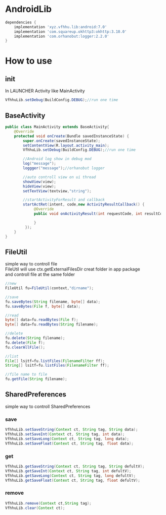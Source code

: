 # AndroidLib

```gradle
dependencies {
	implementation 'xyz.vfhhu.lib:android:7.0'
	implementation 'com.squareup.okhttp3:okhttp:3.10.0'
	implementation 'com.orhanobut:logger:2.2.0'
}
```
# How to use
## init
In LAUNCHER Activity like MainActivity
```java
VfhhuLib.setDebug(BuildConfig.DEBUG);//run one time
```
## BaseActivity
```java
public class MainActivity extends BaseActivity{
	@Override
	protected void onCreate(Bundle savedInstanceState) {
		super.onCreate(savedInstanceState);
		setContentView(R.layout.activity_main);
		VfhhuLib.setDebug(BuildConfig.DEBUG);//run one time

        //Android log show in debug mod
        log("message");
        loggger("message");//orhanobut logger

        //auto controll view on ui thread
        showView(view);
        hideView(view);
        setTextView(textview,"string");

        //startActivityForResult and callback
        startActRet(intent, code,new ActivityResultCallback() {
             @Override
             public void onActivityResult(int requestCode, int resultCode, Intent data) {

             }
         });
	}
}
```
## FileUtil
simple way to controll file<br>
FileUtil will use ctx.getExternalFilesDir creat folder in app package<br>
and controll file at the same folder
```java
//new
FileUtil fu=FileUtil(context,"dirname");

//save
fu.saveBytes(String filename, byte[] data);
fu.saveBytes(File f, byte[] data);

//read
byte[] data=fu.readBytes(File f);
byte[] data=fu.readBytes(String filename);

//delete
fu.delete(String filename);
fu.delete(File f);
fu.clearAllFile();

//list
File[] lsitf=fu.listFiles(FilenameFilter ff);
String[] lsitf=fu.listFiles(FilenameFilter ff);

//file name to file
fu.getFile(String filename);
```
## SharedPreferences
simple way to controll SharedPreferences<br>
### save
```java
VfhhuLib.setSaveString(Context ct, String tag, String data);
VfhhuLib.setSaveInt(Context ct, String tag, int data);
VfhhuLib.setSaveLong(Context ct, String tag, long data);
VfhhuLib.setSaveFloat(Context ct, String tag, float data);
```
### get
```java
VfhhuLib.getSaveString(Context ct, String tag, String defultV);
VfhhuLib.getSaveInt(Context ct, String tag, int defultV);
VfhhuLib.getSaveLong(Context ct, String tag, long defultV);
VfhhuLib.getSaveFloat(Context ct, String tag, float defultV);
```
### remove
```java
VfhhuLib.remove(Context ct,String tag);
VfhhuLib.clear(Context ct);
```